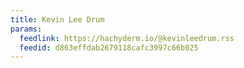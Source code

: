 ```yaml
---
title: Kevin Lee Drum
params:
  feedlink: https://hachyderm.io/@kevinleedrum.rss
  feedid: d863effdab2679118cafc3997c66b025
---
```

